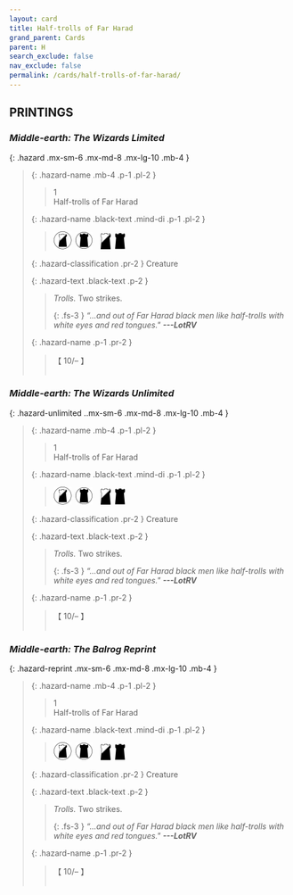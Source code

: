 ```yaml
---
layout: card
title: Half-trolls of Far Harad
grand_parent: Cards
parent: H
search_exclude: false
nav_exclude: false
permalink: /cards/half-trolls-of-far-harad/
---
```


## PRINTINGS


### _Middle-earth: The Wizards Limited_

{: .hazard .mx-sm-6 .mx-md-8 .mx-lg-10 .mb-4 }
> {: .hazard-name .mb-4 .p-1 .pl-2 }
> > <div class="hazard-mp">1</div>
> > <div class="card-name">Half-trolls of Far Harad</div>
>
> {: .hazard-name .black-text .mind-di .p-1 .pl-2 }
> > ![](/assets/images/shadow-land.svg)&ensp;![](/assets/images/dark-domain.svg)&emsp;![](/assets/images/shadow-hold.svg)&ensp;![](/assets/images/dark-hold.svg)
>
> {: .hazard-classification .pr-2 }
> Creature
>
> {: .hazard-text .black-text .p-2 }
> > _Trolls._ Two strikes. 
> > 
> > {: .fs-3 } 
> > _“...and out of Far Harad black men like half-trolls with white eyes and red tongues."_ ***---&#65279;LotRV*** 
>
> {: .hazard-name .p-1 .pr-2 }
> > <div class="card-shield">【 10/&ndash; 】</div>
> > <div class="card-corruption">&nbsp;</div>

### _Middle-earth: The Wizards Unlimited_

{: .hazard-unlimited ..mx-sm-6 .mx-md-8 .mx-lg-10 .mb-4 }
> {: .hazard-name .mb-4 .p-1 .pl-2 }
> > <div class="hazard-mp">1</div>
> > <div class="card-name">Half-trolls of Far Harad</div>
>
> {: .hazard-name .black-text .mind-di .p-1 .pl-2 }
> > ![](/assets/images/shadow-land.svg)&ensp;![](/assets/images/dark-domain.svg)&emsp;![](/assets/images/shadow-hold.svg)&ensp;![](/assets/images/dark-hold.svg)
>
> {: .hazard-classification .pr-2 }
> Creature
>
> {: .hazard-text .black-text .p-2 }
> > _Trolls._ Two strikes. 
> > 
> > {: .fs-3 } 
> > _“...and out of Far Harad black men like half-trolls with white eyes and red tongues."_ ***---&#65279;LotRV*** 
>
> {: .hazard-name .p-1 .pr-2 }
> > <div class="card-shield">【 10/&ndash; 】</div>
> > <div class="card-corruption-white">&nbsp;</div>

### _Middle-earth: The Balrog Reprint_

{: .hazard-reprint .mx-sm-6 .mx-md-8 .mx-lg-10 .mb-4 }
> {: .hazard-name .mb-4 .p-1 .pl-2 }
> > <div class="hazard-mp">1</div>
> > <div class="card-name">Half-trolls of Far Harad</div>
>
> {: .hazard-name .black-text .mind-di .p-1 .pl-2 }
> > ![](/assets/images/shadow-land.svg)&ensp;![](/assets/images/dark-domain.svg)&emsp;![](/assets/images/shadow-hold.svg)&ensp;![](/assets/images/dark-hold.svg)
>
> {: .hazard-classification .pr-2 }
> Creature
>
> {: .hazard-text .black-text .p-2 }
> > _Trolls._ Two strikes. 
> > 
> > {: .fs-3 } 
> > _“...and out of Far Harad black men like half-trolls with white eyes and red tongues."_ ***---&#65279;LotRV*** 
>
> {: .hazard-name .p-1 .pr-2 }
> > <div class="card-shield">【 10/&ndash; 】</div>
> > <div class="card-corruption-white">&nbsp;</div>
